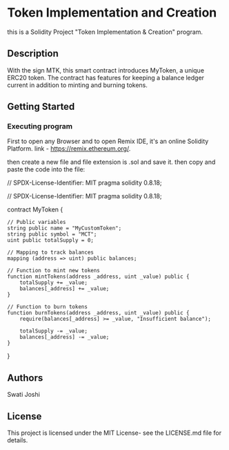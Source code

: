 # Token Implementation and Creation

this is a Solidity Project "Token Implementation & Creation" program.

## Description

With the sign MTK, this smart contract introduces MyToken, a unique ERC20 token. The contract has features for keeping a balance ledger current in addition to minting and burning tokens.

## Getting Started

### Executing program

First to open any Browser and to open Remix IDE, it's an online Solidity Platform. link - https://remix.ethereum.org/.

then create a new file and file extension is .sol and save it. then copy and paste the code into the file:

// SPDX-License-Identifier: MIT pragma solidity 0.8.18; 

// SPDX-License-Identifier: MIT
pragma solidity 0.8.18;

contract MyToken {

    // Public variables
    string public name = "MyCustomToken";
    string public symbol = "MCT";
    uint public totalSupply = 0;

    // Mapping to track balances
    mapping (address => uint) public balances;

    // Function to mint new tokens
    function mintTokens(address _address, uint _value) public {
        totalSupply += _value;
        balances[_address] += _value;
    }

    // Function to burn tokens
    function burnTokens(address _address, uint _value) public {
        require(balances[_address] >= _value, "Insufficient balance");
        
        totalSupply -= _value;
        balances[_address] -= _value;
    }

}




## Authors

Swati Joshi


## License

This project is licensed under the MIT License- see the LICENSE.md file for details.
